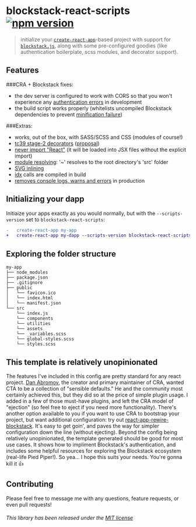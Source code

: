 # blockstack-react-scripts [![npm version](https://img.shields.io/npm/v/blockstack-react-scripts.svg?style=flat)](https://www.npmjs.com/package/blockstack-react-scripts)

> initialize your [`create-react-app`](https://github.com/facebookincubator/create-react-app)-based project with support for [`blockstack.js`](https://github.com/blockstack/blockstack.js), along with some pre-configured goodies (like authentication boilerplate, scss modules, and decorator support).

## Features

###CRA + Blockstack fixes:

* the dev server is configured to work with CORS so that you won't experience any [authentication errors](https://forum.blockstack.org/t/dealing-with-cors-errors-in-blockstack-auth-and-react/2592) in development
* the build script works properly (whitelists uncompiled Blockstack dependencies to prevent [minification failure](https://github.com/facebook/create-react-app/issues/3734))

###Extras:

* works, out of the box, with SASS/SCSS and CSS (modules of course!)
* [tc39 stage-2 decorators](https://github.com/loganfsmyth/babel-plugin-transform-decorators-legacy) ([proposal](https://github.com/tc39/proposal-decorators))
* [never import "React"](https://github.com/vslinko/babel-plugin-react-require) (it will be loaded into JSX files without the explicit import)
* [module resolving](https://github.com/tleunen/babel-plugin-module-resolver): '~' resolves to the root directory's 'src' folder
* [SVG inlining](https://github.com/airbnb/babel-plugin-inline-react-svg)
* [idx](https://github.com/facebookincubator/idx#readme) calls are compiled in build
* [removes console logs, warns and errors](https://github.com/babel/minify/tree/master/packages/babel-plugin-transform-remove-console) in production

## Initializing your dapp

Initiaize your apps exactly as you would normally, but with the `--scripts-version` set to `blockstack-react-scripts`:

```diff
-   create-react-app my-app
+   create-react-app my-dapp --scripts-version blockstack-react-scripts
```

## Exploring the folder structure

```
my-app
├── node_modules
├── package.json
├── .gitignore
├── public
│   └── favicon.ico
│   └── index.html
│   └── manifest.json
└── src
    └── index.js
    └── components
    └── utilities
    └── assets
    └── _variables.scss
    └── global-styles.scss
    └── styles.scss
```

## This template is relatively unopinionated

The features I've included in this config are pretty standard for any react project. [Dan Abromov](https://github.com/gaearon), the creator and primary maintainer of CRA, wanted CTA to be a collection of "sensible defaults." He and the community most certainly achieved this, but they did so at the price of simple plugin usage. I added in a few of those must-have plugins, and left the CRA model of "ejection" (so feel free to eject if you need more functionality). There's another option available to you if you want to use CRA to bootstrap your project, but want additional configuration: try out [react-app-rewire-blockstack](https://github.com/harrysolovay/react-app-rewire-blockstack). It's easy to get goin', and paves the way for simpler configuration down the line (without ejecting). Beyond the config being relatively unopinionated, the template generated should be good for most use cases. It shows how to impliment Blockstack's authentication, and includes some helpful resources for exploring the Blockstack ecosystem (real-life Pied Piper!). So yea... I hope this suits your needs. You're gonna kill it 👍

## Contributing

Please feel free to message me with any questions, feature requests, or even pull requests!

###### This library has been released under the [MIT license](https://mit-license.org/)